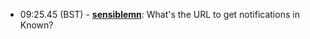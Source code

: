 * <a id="09:25.45">09:25.45 (BST)</a> - __[sensiblemn](https://github.com/sensiblemn)__: What's the URL to get notifications in Known?
